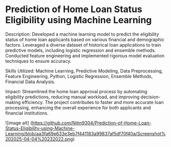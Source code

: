 # Prediction of Home Loan Status Eligibility using Machine Learning

Description: Developed a machine learning model to predict the eligibility status of home loan applicants based on various financial and demographic factors. Leveraged a diverse dataset of historical loan applications to train predictive models, including logistic regression and ensemble methods. Conducted feature engineering and implemented rigorous model evaluation techniques to ensure accuracy.

Skills Utilized: Machine Learning, Predictive Modeling, Data Preprocessing, Feature Engineering, Python, Logistic Regression, Ensemble Methods, Financial Data Analysis.

Impact: Streamlined the home loan approval process by automating eligibility predictions, reducing manual workload, and improving decision-making efficiency. The project contributes to faster and more accurate loan processing, enhancing the overall experience for both applicants and financial institutions.

![image alt] (https://github.com/Nitin9304/Prediction-of-Home-Loan-Status-Eligibility-using-Machine-Learning/blob/aa3fa69e633e3eb7f441183a99837af5df70f40a/Screenshot%202025-04-04%20232022.png)

